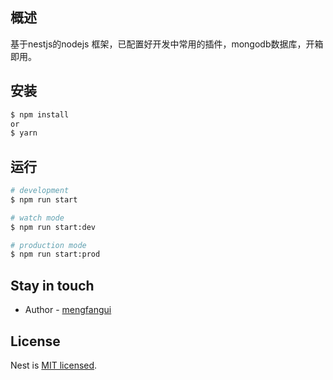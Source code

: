 ## 概述
基于nestjs的nodejs 框架，已配置好开发中常用的插件，mongodb数据库，开箱即用。


## 安装

```bash
$ npm install
or
$ yarn
```

## 运行

```bash
# development
$ npm run start

# watch mode
$ npm run start:dev

# production mode
$ npm run start:prod
```


## Stay in touch

- Author - [mengfangui](https://github.com/MengFangui)

## License

  Nest is [MIT licensed](LICENSE).
